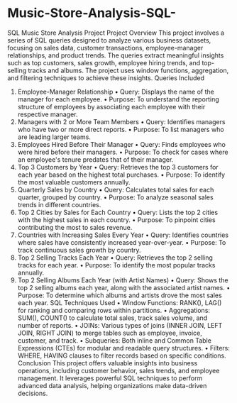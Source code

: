# Music-Store-Analysis-SQL-
SQL Music Store Analysis Project
Project Overview
This project involves a series of SQL queries designed to analyze various business datasets, focusing on sales data, customer transactions, employee-manager relationships, and product trends. The queries extract meaningful insights such as top customers, sales growth, employee hiring trends, and top-selling tracks and albums. The project uses window functions, aggregation, and filtering techniques to achieve these insights.
Queries Included
1. Employee-Manager Relationship
•	Query: Displays the name of the manager for each employee.
•	Purpose: To understand the reporting structure of employees by associating each employee with their respective manager.
2. Managers with 2 or More Team Members
•	Query: Identifies managers who have two or more direct reports.
•	Purpose: To list managers who are leading larger teams.
3. Employees Hired Before Their Manager
•	Query: Finds employees who were hired before their managers.
•	Purpose: To check for cases where an employee's tenure predates that of their manager.
4. Top 3 Customers by Year
•	Query: Retrieves the top 3 customers for each year based on the highest total purchases.
•	Purpose: To identify the most valuable customers annually.
5. Quarterly Sales by Country
•	Query: Calculates total sales for each quarter, grouped by country.
•	Purpose: To analyze seasonal sales trends in different countries.
6. Top 2 Cities by Sales for Each Country
•	Query: Lists the top 2 cities with the highest sales in each country.
•	Purpose: To pinpoint cities contributing the most to sales revenue.
7. Countries with Increasing Sales Every Year
•	Query: Identifies countries where sales have consistently increased year-over-year.
•	Purpose: To track continuous sales growth by country.
8. Top 2 Selling Tracks Each Year
•	Query: Retrieves the top 2 selling tracks for each year.
•	Purpose: To identify the most popular tracks annually.
9. Top 2 Selling Albums Each Year (with Artist Names)
•	Query: Shows the top 2 selling albums each year, along with the associated artist names.
•	Purpose: To determine which albums and artists drove the most sales each year.
SQL Techniques Used
•	Window Functions: RANK(), LAG() for ranking and comparing rows within partitions.
•	Aggregations: SUM(), COUNT() to calculate total sales, track sales volume, and number of reports.
•	JOINs: Various types of joins (INNER JOIN, LEFT JOIN, RIGHT JOIN) to merge tables such as employee, invoice, customer, and track.
•	Subqueries: Both inline and Common Table Expressions (CTEs) for modular and readable query structures.
•	Filters: WHERE, HAVING clauses to filter records based on specific conditions.
Conclusion
This project offers valuable insights into business operations, including customer behavior, sales trends, and employee management. It leverages powerful SQL techniques to perform advanced data analysis, helping organizations make data-driven decisions.

